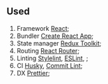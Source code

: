 ## Used

1. Framework [React](https://reactjs.org);
2. Bundler [Create React App](https://create-react-app.dev);
3. State manager [Redux Toolkit](https://redux-toolkit.js.org);
4. Routing [React Router](https://reactrouter.com);
5. Linting [Stylelint](https://stylelint.io), [ESLint](https://eslint.org), ;
6. CI [Husky](https://typicode.github.io/husky/#), [Commit Lint](https://commitlint.js.org/#);
7. DX [Prettier](https://prettier.io);
